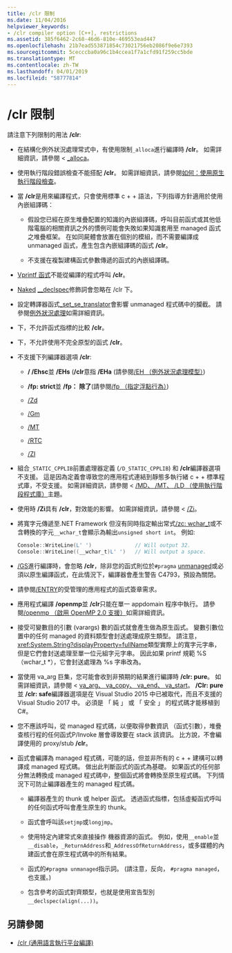 ```yaml
---
title: /clr 限制
ms.date: 11/04/2016
helpviewer_keywords:
- /clr compiler option [C++], restrictions
ms.assetid: 385f6462-2c68-46d6-810e-469553ead447
ms.openlocfilehash: 21b7ead553871854c73021756eb2086f9e6e7393
ms.sourcegitcommit: 5cecccba0a96c1b4ccea1f7a1cfd91f259cc5bde
ms.translationtype: MT
ms.contentlocale: zh-TW
ms.lasthandoff: 04/01/2019
ms.locfileid: "58777814"
---
```

# <a name="clr-restrictions"></a>/clr 限制

請注意下列限制的用法 **/clr**:

- 在結構化例外狀況處理常式中，有使用限制`_alloca`進行編譯時 **/clr**。 如需詳細資訊，請參閱 < [_alloca](../../c-runtime-library/reference/alloca.md)。

- 使用執行階段錯誤檢查不能搭配 **/clr**。 如需詳細資訊，請參閱[如何：使用原生執行階段檢查](/visualstudio/debugger/how-to-use-native-run-time-checks)。

- 當 **/clr**是用來編譯程式，只會使用標準 c + + 語法，下列指導方針適用於使用內嵌組譯碼：

  - 假設您已經在原生堆疊配置的知識的內嵌組譯碼，呼叫目前函式或其他低階電腦的相關資訊之外的慣例可能會失敗如果知識套用至 managed 函式之堆疊框架。 在如同屍體會放置在個別的模組，而不需要編譯成 unmanaged 函式，產生包含內嵌組譯碼的函式 **/clr**。

  - 不支援在複製建構函式參數傳遞的函式的內嵌組譯碼。

- [Vprintf 函式](../../c-runtime-library/vprintf-functions.md)不能從編譯的程式呼叫 **/clr**。

- [Naked](../../cpp/naked-cpp.md) [__declspec](../../cpp/declspec.md)修飾詞會忽略在 /clr 下。

- 設定轉譯器函式[_set_se_translator](../../c-runtime-library/reference/set-se-translator.md)會影響 unmanaged 程式碼中的攔截。 請參閱[例外狀況處理](../../extensions/exception-handling-cpp-component-extensions.md)如需詳細資訊。

- 下，不允許函式指標的比較 **/clr**。

- 下，不允許使用不完全原型的函式 **/clr**。

- 不支援下列編譯器選項 **/clr**:

  - **/ /Ehsc**並 **/EHs** (**/clr**意指 **/EHa** (請參閱[/EH （例外狀況處理模型）](eh-exception-handling-model.md))

  - **/fp: strict**並 **/fp： 除了**(請參閱[/fp （指定浮點行為）](fp-specify-floating-point-behavior.md))

  - [/Zd](z7-zi-zi-debug-information-format.md)

  - [/Gm](gm-enable-minimal-rebuild.md)

  - [/MT](md-mt-ld-use-run-time-library.md)

  - [/RTC](rtc-run-time-error-checks.md)

  - [/ZI](z7-zi-zi-debug-information-format.md)

- 組合`_STATIC_CPPLIB`前置處理器定義 (`/D_STATIC_CPPLIB`) 和 **/clr**編譯器選項不支援。 這是因為定義會導致您的應用程式連結到靜態多執行緒 c + + 標準程式庫，不受支援。 如需詳細資訊，請參閱 < [/MD、 /MT、 /LD （使用執行階段程式庫）](md-mt-ld-use-run-time-library.md)主題。

- 使用時 **/Zi**具有 **/clr**，對效能的影響。 如需詳細資訊，請參閱 < [/Zi](z7-zi-zi-debug-information-format.md)。

- 將寬字元傳遞至.NET Framework 但沒有同時指定輸出常式[/zc: wchar_t](zc-wchar-t-wchar-t-is-native-type.md)或不含轉換的字元`__wchar_t`會顯示為輸出`unsigned short int`。 例如: 

    ```cpp
    Console::WriteLine(L' ')              // Will output 32.
    Console::WriteLine((__wchar_t)L' ')   // Will output a space.
    ```

- [/GS](gs-buffer-security-check.md)進行編譯時，會忽略 **/clr**，除非您的函式則位於`#pragma` [unmanaged](../../preprocessor/managed-unmanaged.md)或必須以原生編譯函式，在此情況下，編譯器會產生警告 C4793，預設為關閉。

- 請參閱[/ENTRY](entry-entry-point-symbol.md)的受管理的應用程式的函式簽章需求。

- 應用程式編譯 **/openmp**並 **/clr**只能在單一 appdomain 程序中執行。  請參閱[/openmp （啟用 OpenMP 2.0 支援）](openmp-enable-openmp-2-0-support.md)如需詳細資訊。

- 接受可變數目的引數 (varargs) 數的函式就會產生做為原生函式。 變數引數位置中的任何 managed 的資料類型會封送處理成原生類型。 請注意，<xref:System.String?displayProperty=fullName>類型實際上的寬字元字串，但是它們會封送處理至單一位元組字元字串。 因此如果 printf 規範 %S （wchar_t *），它會封送處理為 %s 字串改為。

- 當使用 va_arg 巨集，您可能會收到非預期的結果進行編譯時 **/clr: pure**。 如需詳細資訊，請參閱 < [va_arg、 va_copy、 va_end、 va_start](../../c-runtime-library/reference/va-arg-va-copy-va-end-va-start.md)。 **/Clr: pure**並 **/clr: safe**編譯器選項是在 Visual Studio 2015 中已被取代，而且不支援的 Visual Studio 2017 中。 必須是 「 純 」 或 「 安全 」 的程式碼才能移植到C#。

- 您不應該呼叫，從 managed 程式碼，以便取得參數資訊 （函式引數），堆疊查核行程的任何函式P/Invoke 層會導致要在 stack 該資訊。  比方說，不會編譯使用的 proxy/stub **/clr**。

- 函式會編譯為 managed 程式碼，可能的話，但並非所有的 c + + 建構可以轉譯成 managed 程式碼。  做出此判斷函式的函式為基礎。 如果函式的任何部分無法轉換成 managed 程式碼中，整個函式將會轉換至原生程式碼。 下列情況下可防止編譯器產生的 managed 程式碼。

  - 編譯器產生的 thunk 或 helper 函式。 透過函式指標，包括虛擬函式呼叫的任何函式呼叫會產生原生的 thunk。

  - 函式會呼叫該`setjmp`或`longjmp`。

  - 使用特定內建常式來直接操作 機器資源的函式。 例如，使用`__enable`並`__disable`，`_ReturnAddress`和`_AddressOfReturnAddress`，或多媒體的內建函式會在原生程式碼中的所有結果。

  - 函式的`#pragma unmanaged`指示詞。 (請注意，反向， `#pragma managed`，也支援。)

  - 包含參考的函式對齊類型，也就是使用宣告型別`__declspec(align(...))`。

## <a name="see-also"></a>另請參閱

- [/clr (通用語言執行平台編譯)](clr-common-language-runtime-compilation.md)
